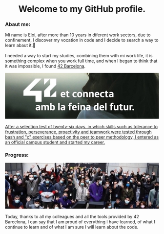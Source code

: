 <!DOCTYPE html>
<html>
<head>
    <h1 align="center">Welcome to my GitHub profile.</h1>
</head>
<body>
    <h3>Abaut me:</h3>
    <p>
        Mi name is Eloi, after more than 10 years in diferent work sectors, due to confinement, I discover my vocation in code and I decide to search a way to learn abaut it.💪<br><br>
        I needed a way to start my studies, combining them with mi work life, it is something complex when you work full time, and when I began to think that it was impossible, I found <a href="https://www.42barcelona.com/es/filosofia-42/" target="_blank" >42 Barcelona</a>.
    </p>
    <a href="https://www.42barcelona.com/noticias-2/" target="_blank">
        <img src="img/42bcn.jpg" width="1000" />
    <p>
        After a selection test of twenty-six days, in which skills such as tolerance to frustration, perseverance, proactivity and teamwork were tested through bash and "c" exercises based on the peer to peer methodology, I entered as an official campus student and started my career.
    </p>
    </a>
    <h3>Progress:</h3>
    <img src="img/42fam.jpeg" width="1000" />
    <p>
        Today, thanks to all my colleagues and all the tools provided by 42 Barcelona, ​​I can say that I am proud of everything I have learned, of what I continue to learn and of what I am sure I will learn about the code.
    </p>


</body>
</html>